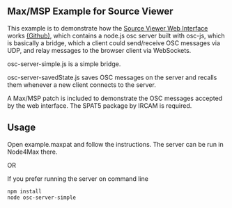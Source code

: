 ## Max/MSP Example for Source Viewer
This example is to demonstrate how the [Source Viewer Web Interface](https://source-viewer.vercel.app/) works [(Github)](https://github.com/mageeagle/source-viewer), which contains a node.js osc server built with osc-js, which is basically a bridge, which a client could send/receive OSC messages via UDP, and relay messages to the browser client via WebSockets.

osc-server-simple.js is a simple bridge.

osc-server-savedState.js saves OSC messages on the server and recalls them whenever a new client connects to the server.

A Max/MSP patch is included to demonstrate the OSC messages accepted by the web interface. The SPAT5 package by IRCAM is required.

## Usage
Open example.maxpat and follow the instructions. The server can be run in Node4Max there.

OR

If you prefer running the server on command line
```
npm install
node osc-server-simple
```

